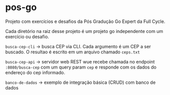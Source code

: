 # pos-go
Projeto com exercícios e desafios da Pós Gradução Go Expert da Full Cycle.

Cada diretório na raiz desse projeto é um projeto go independente com um exercício ou desafio.

`busca-cep-cli` -> busca CEP via CLI. Cada argumento é um CEP a ser buscado. O resultao é escrito em um arquivo chamado `ceps.txt`

`busca-cep-api` -> servidor web REST wue recebe chamada no endpoint `:8080/busca-cep` com um query param `cep` e responde com os dados do endereço do cep informado.

`banco-de-dados` -> exemplo de integração básica (CRUD) com banco de dados